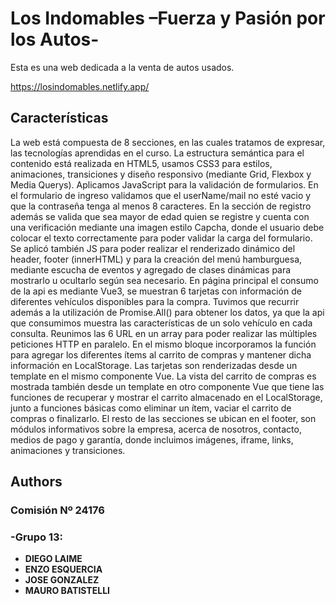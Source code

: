 
# Los Indomables  –Fuerza y Pasión por los Autos-

Esta es una web dedicada a la venta de autos usados.

https://losindomables.netlify.app/


## Características

La web está compuesta de 8 secciones, en las cuales tratamos de expresar, las tecnologías aprendidas en el curso.
La estructura semántica para el contenido está  realizada en HTML5, usamos CSS3 para estilos, animaciones, transiciones y diseño responsivo (mediante Grid, Flexbox y Media Querys). 
Aplicamos JavaScript para la validación de formularios. En el formulario de ingreso validamos que el userName/mail no esté vacio y que la contraseña tenga al menos 8 caracteres. En la sección de registro además se valida que sea mayor de edad quien se registre y cuenta con una verificación mediante una imagen estilo Capcha, donde el usuario debe colocar el texto correctamente para poder validar la carga del formulario. Se aplicó también JS para poder realizar el renderizado dinámico del header, footer (innerHTML) y para la creación del menú hamburguesa, mediante escucha de eventos y agregado de clases dinámicas para mostrarlo u ocultarlo según sea necesario.
En página principal el consumo de la api es mediante Vue3, se muestran 6 tarjetas con información de diferentes vehículos disponibles para la compra. Tuvimos que recurrir además a la utilización de Promise.All() para obtener los datos, ya que la api que consumimos muestra las características de un solo vehículo en cada consulta. Reunimos las 6 URL en un array para poder realizar las múltiples peticiones HTTP en paralelo. 
En el mismo bloque incorporamos la función para agregar los diferentes ítems al carrito de compras y mantener dicha información en LocalStorage. Las tarjetas son renderizadas desde un template en el mismo componente Vue.
La vista del carrito de compras es mostrada también desde un template en otro componente Vue que tiene las funciones de recuperar y mostrar el carrito almacenado en el LocalStorage, junto a funciones básicas como eliminar un ítem, vaciar el carrito de compras o finalizarlo.
El resto de las secciones se ubican en el footer, son módulos informativos sobre la empresa, acerca de nosotros, contacto, medios de pago y garantía, donde incluimos imágenes, iframe, links, animaciones y transiciones. 

## Authors

### Comisión Nº 24176
### -Grupo 13:
* **DIEGO LAIME**
* **ENZO ESQUERCIA**
* **JOSE GONZALEZ**
* **MAURO BATISTELLI**
